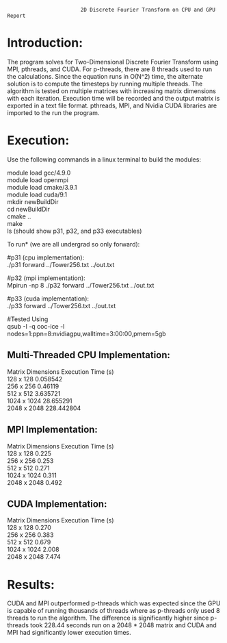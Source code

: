                             2D Discrete Fourier Transform on CPU and GPU Report
# **Introduction:** 
The program solves for Two-Dimensional Discrete Fourier Transform using MPI, pthreads, and CUDA. For p-threads, there are 8 threads used 
to run the calculations. Since the equation runs in O(N^2) time, the alternate solution is to compute the timesteps by running multiple threads. The algorithm is tested on multiple matrices with increasing matrix dimensions with each iteration. Execution time will be recorded and the output matrix is exported in a text file format. pthreads, MPI, and Nvidia CUDA libraries are imported to the run the program.

# **Execution:** 
Use the following commands in a linux terminal to build the modules:

module load gcc/4.9.0 \
module load openmpi \
module load cmake/3.9.1 \
module load cuda/9.1 \
mkdir newBuildDir \
cd newBuildDir \
cmake .. \
make \
ls (should show p31, p32, and p33 executables) 


To run* (we are all undergrad so only forward): 

#p31 (cpu implementation): \
./p31 forward ../Tower256.txt ../out.txt 

#p32 (mpi implementation): \
Mpirun -np 8 ./p32 forward ../Tower256.txt ../out.txt 

#p33 (cuda implementation): \
./p33 forward ../Tower256.txt ../out.txt 

#Tested Using \
qsub -I -q coc-ice -l nodes=1:ppn=8:nvidiagpu,walltime=3:00:00,pmem=5gb 

## **Multi-Threaded CPU Implementation:** 
Matrix Dimensions   Execution Time (s) \
128 x 128           0.058542 \
256 x 256           0.46119 \
512 x 512           3.635721 \
1024 x 1024         28.655291 \
2048 x 2048         228.442804  


## **MPI Implementation:** 
Matrix Dimensions 	Execution Time (s) \
128 x 128 			0.225 \
256 x 256 			0.253 \
512 x 512 			0.271 \
1024 x 1024 		0.311 \
2048 x 2048 		0.492 

## **CUDA Implementation:** 
Matrix Dimensions 	Execution Time (s) \
128 x 128 			0.270 \
256 x 256 			0.383 \
512 x 512 			0.679 \
1024 x 1024 		2.008 \
2048 x 2048 		7.474 

# **Results:** 
CUDA and MPI outperformed p-threads which was expected since the GPU is capable of running thousands of threads where as p-threads only used 8 threads to run the algorithm. The difference is significantly higher since p-threads took 228.44 seconds run on a 2048 * 2048 matrix and CUDA and MPI had significantly lower execution times. 
